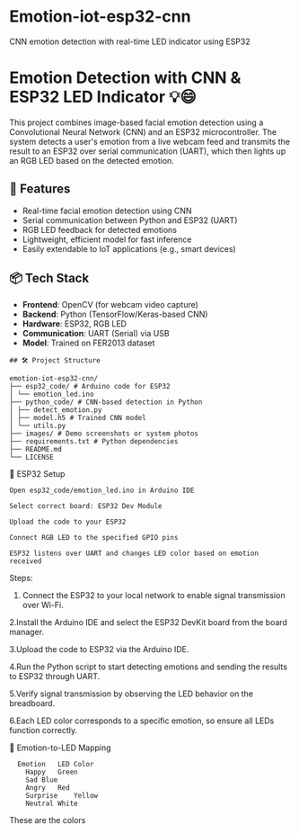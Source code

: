 # Emotion-iot-esp32-cnn
CNN emotion detection with real-time LED indicator using ESP32

# Emotion Detection with CNN & ESP32 LED Indicator 💡😄

This project combines image-based facial emotion detection using a Convolutional Neural Network (CNN) and an ESP32 microcontroller. The system detects a user's emotion from a live webcam feed and transmits the result to an ESP32 over serial communication (UART), which then lights up an RGB LED based on the detected emotion.


## 🧠 Features

- Real-time facial emotion detection using CNN
- Serial communication between Python and ESP32 (UART)
- RGB LED feedback for detected emotions
- Lightweight, efficient model for fast inference
- Easily extendable to IoT applications (e.g., smart devices)


## 📦 Tech Stack

- **Frontend**: OpenCV (for webcam video capture)
- **Backend**: Python (TensorFlow/Keras-based CNN)
- **Hardware**: ESP32, RGB LED
- **Communication**: UART (Serial) via USB
- **Model**: Trained on FER2013 dataset

```
## 🛠 Project Structure

emotion-iot-esp32-cnn/
├── esp32_code/ # Arduino code for ESP32
│ └── emotion_led.ino
├── python_code/ # CNN-based detection in Python
│ ├── detect_emotion.py
│ ├── model.h5 # Trained CNN model
│ └── utils.py
├── images/ # Demo screenshots or system photos
├── requirements.txt # Python dependencies
├── README.md
└── LICENSE
```
🔌 ESP32 Setup
```
Open esp32_code/emotion_led.ino in Arduino IDE

Select correct board: ESP32 Dev Module

Upload the code to your ESP32

Connect RGB LED to the specified GPIO pins

ESP32 listens over UART and changes LED color based on emotion received
```

Steps:
   1. Connect the ESP32 to your local network to enable signal transmission over Wi-Fi.
      
   2.Install the Arduino IDE and select the ESP32 DevKit board from the board manager.
   
   3.Upload the code to ESP32 via the Arduino IDE.
   
   4.Run the Python script to start detecting emotions and sending the results to ESP32 through UART.
   
   5.Verify signal transmission by observing the LED behavior on the breadboard.
   
   6.Each LED color corresponds to a specific emotion, so ensure all LEDs function correctly.
   
🎯 Emotion-to-LED Mapping
```
  Emotion	LED Color
    Happy	Green
    Sad	Blue
    Angry	Red
    Surprise	Yellow
    Neutral	White
```
These are the colors 

